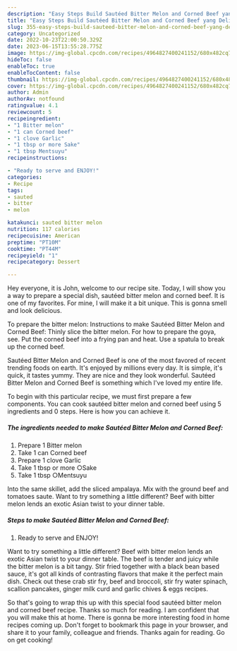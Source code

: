 ```yaml
---
description: "Easy Steps Build Sautéed Bitter Melon and Corned Beef yang Delicious"
title: "Easy Steps Build Sautéed Bitter Melon and Corned Beef yang Delicious"
slug: 355-easy-steps-build-sauteed-bitter-melon-and-corned-beef-yang-delicious
category: Uncategorized
date: 2022-10-23T22:00:50.329Z
date: 2023-06-15T13:55:28.775Z
image: https://img-global.cpcdn.com/recipes/4964827400241152/680x482cq70/sauteed-bitter-melon-and-corned-beef-recipe-main-photo.jpg
hideToc: false
enableToc: true
enableTocContent: false
thumbnail: https://img-global.cpcdn.com/recipes/4964827400241152/680x482cq70/sauteed-bitter-melon-and-corned-beef-recipe-main-photo.jpg
cover: https://img-global.cpcdn.com/recipes/4964827400241152/680x482cq70/sauteed-bitter-melon-and-corned-beef-recipe-main-photo.jpg
author: Admin
authorAv: notfound
ratingvalue: 4.1
reviewcount: 5
recipeingredient:
- "1 Bitter melon"
- "1 can Corned beef"
- "1 clove Garlic"
- "1 tbsp or more Sake"
- "1 tbsp Mentsuyu"
recipeinstructions:

- "Ready to serve and ENJOY!"
categories:
- Recipe
tags:
- sauted
- bitter
- melon

katakunci: sauted bitter melon 
nutrition: 117 calories
recipecuisine: American
preptime: "PT10M"
cooktime: "PT44M"
recipeyield: "1"
recipecategory: Dessert

---
```



Hey everyone, it is John, welcome to our recipe site. Today, I will show you a way to prepare a special dish, sautéed bitter melon and corned beef. It is one of my favorites. For mine, I will make it a bit unique. This is gonna smell and look delicious.

To prepare the bitter melon: Instructions to make Sautéed Bitter Melon and Corned Beef: Thinly slice the bitter melon. For how to prepare the goya, see. Put the corned beef into a frying pan and heat. Use a spatula to break up the corned beef.

Sautéed Bitter Melon and Corned Beef is one of the most favored of recent trending foods on earth. It's enjoyed by millions every day. It is simple, it's quick, it tastes yummy. They are nice and they look wonderful. Sautéed Bitter Melon and Corned Beef is something which I've loved my entire life.


To begin with this particular recipe, we must first prepare a few components. You can cook sautéed bitter melon and corned beef using 5 ingredients and 0 steps. Here is how you can achieve it.

<!--inarticleads1-->

##### The ingredients needed to make Sautéed Bitter Melon and Corned Beef:

1. Prepare 1 Bitter melon
1. Take 1 can Corned beef
1. Prepare 1 clove Garlic
1. Take 1 tbsp or more ○Sake
1. Take 1 tbsp ○Mentsuyu


Into the same skillet, add the sliced ampalaya. Mix with the ground beef and tomatoes saute. Want to try something a little different? Beef with bitter melon lends an exotic Asian twist to your dinner table. 

<!--inarticleads2-->

##### Steps to make Sautéed Bitter Melon and Corned Beef:


1. Ready to serve and ENJOY!

Want to try something a little different? Beef with bitter melon lends an exotic Asian twist to your dinner table. The beef is tender and juicy while the bitter melon is a bit tangy. Stir fried together with a black bean based sauce, it&#39;s got all kinds of contrasting flavors that make it the perfect main dish. Check out these crab stir fry, beef and broccoli, stir fry water spinach, scallion pancakes, ginger milk curd and garlic chives &amp; eggs recipes. 

So that's going to wrap this up with this special food sautéed bitter melon and corned beef recipe. Thanks so much for reading. I am confident that you will make this at home. There is gonna be more interesting food in home recipes coming up. Don't forget to bookmark this page in your browser, and share it to your family, colleague and friends. Thanks again for reading. Go on get cooking!
